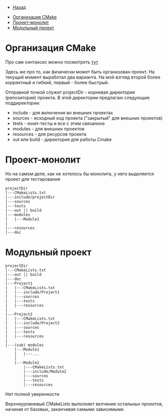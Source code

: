 * [Назад](./Readme.md)

- [Организация CMake](#организация-cmake)
- [Проект-монолит](#проект-монолит)
- [Модульный проект](#модульный-проект)

# Организация CMake

Про сам синтаксис можно посмотреть [тут](../../Languages/CMake.md)

Здесь же про то, как физически может быть организован проект. На текущий момент выработал два варианта. На мой взгляд второй более корректный и гибкий, первый - более быстрый.

Отправной точкой служит projectDir - корневая директория (репозитория) проекта. В этой директории предлагаю следующие поддиректории:

* include - для включения во внешних проектах
* sources - исходный код проекта ("закрытый" для внешних проектов)
* tests - юнит-тесты и все с этим связанное
* modules - для внешних проектов
* resources - для ресурсов проекта
* out или build - директория для работы Cmake

# Проект-монолит

Но на самом деле, как не хотелось бы монолита, у него выделяется проект для тестирования

```
projectDir
|---CMakeLists.txt
|---include/projectDir
|---sources
|---tests
|---out || build
|---modules
|   |---Module1
|
|---resources
|---doc
```

# Модульный проект

```
projectDir
|---CMakeLists.txt
|---out || build
|---doc
|---Project1
|   |---CMakeLists.txt
|   |---include/Project1
|   |---sources
|   |---tests
|   |---resources
|
|---Project2
|   |---CMakeLists.txt
|   |---include/Project2
|   |---sources
|   |---tests
|   |---resources
|
|---(sub) modules
    |---Module1
    |   |---...
    |
    |---Module2
        |---CMakeLists.txt
        |---include/Module2
        |---sources
        |---tests
        |---resources
```

Нет полной уверенности

Верхнеуровневый CMakeLists выполняет вклчение остальных проектов, начиная от базовых, заканчивая самыми зависимыми.

